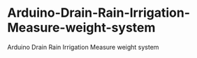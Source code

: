 # Arduino-Drain-Rain-Irrigation-Measure-weight-system
Arduino Drain Rain Irrigation Measure weight system
